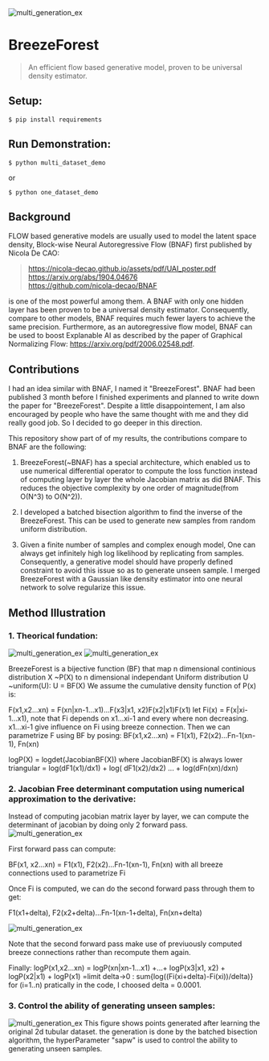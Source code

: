 
<img src="https://github.com/metachenyiyan/BreezeForest/blob/master/results/ppt1.png" title="multi_generation_ex" >

# BreezeForest

> An efficient flow based generative model, proven to be universal density estimator. 

## Setup:

```shell
$ pip install requirements
```


## Run Demonstration:

```shell
$ python multi_dataset_demo
```
or 

```shell
$ python one_dataset_demo
```
## Background

FLOW based generative models are usually used to model the latent space density, 
Block-wise Neural Autoregressive Flow (BNAF) first published by Nicola De CAO: 
 
> https://nicola-decao.github.io/assets/pdf/UAI_poster.pdf  
> https://arxiv.org/abs/1904.04676  
> https://github.com/nicola-decao/BNAF   
 
 is one of the most powerful among them. A BNAF with only one hidden layer has been proven to be a universal density estimator. Consequently, compare to other models, BNAF requires much fewer layers to achieve the same precision. Furthermore, as an autoregressive flow model, BNAF can be used to boost Explanable AI as described by the paper of Graphical Normalizing Flow: https://arxiv.org/pdf/2006.02548.pdf. 

## Contributions

I had an idea similar with BNAF,  I named it "BreezeForest".  BNAF had been published 3 month before I finished experiments and planned to write down the paper for "BreezeForest".  Despite a little disappointement, I am also encouraged by people who have the same thought with me and they did really good job. So I decided to go deeper in this direction.

This repository show part of of my results, the contributions compare to BNAF are the following:

1. BreezeForest(~BNAF) has a special architecture, which enabled us to use numerical differential operator to compute the loss function instead of computing layer by layer the whole Jacobian matrix as did BNAF. This reduces the objective complexity by one order of magnitude(from O(N^3) to O(N^2)).

2. I developed a batched bisection algorithm to find the inverse of the BreezeForest. This can be used to generate new samples from random uniform distribution.

3. Given a finite number of samples and complex enough model, One can always get infinitely high log likelihood by replicating from samples. Consequently, a generative model should have properly defined constraint to avoid this issue so as to generate unseen sample. I merged BreezeForest with a Gaussian like density estimator into one neural network to solve regularize this issue. 

## Method Illustration

### 1. Theorical fundation:
<img src="https://github.com/metachenyiyan/BreezeForest/blob/master/results/ppt3.png" title="multi_generation_ex" >
<img src="https://github.com/metachenyiyan/BreezeForest/blob/master/results/ppt4.png" title="multi_generation_ex" >

BreezeForest is a bijective function (BF) that map n dimensional continious distribution X \~P(X) to n dimensional independant Uniform distribution U \~uniform(U):
U = BF(X)
We assume the cumulative density function of P(x) is: 

F(x1,x2...xn) = F(xn|xn-1...x1)...F(x3|x1, x2)F(x2|x1)F(x1)
let Fi(x) = F(x|xi-1...x1), note that Fi depends on x1...xi-1 and every where non decreasing. 
x1...xi-1 give influence on Fi using breeze connection.
Then we can parametrize F using BF by posing:
BF(x1,x2...xn) = F1(x1), F2(x2)...Fn-1(xn-1), Fn(xn)

logP(X) = logdet(JacobianBF(X)) where JacobianBF(X) is always lower triangular
=  log(dF1(x1)/dx1) + log( dF1(x2)/dx2) ... + log(dFn(xn)/dxn)


### 2. Jacobian Free determinant computation using numerical approximation to the derivative:


Instead of computing jacobian matrix layer by layer, we can compute the determinant of jacobian by doing 
only 2 forward pass.
<img src="https://github.com/metachenyiyan/BreezeForest/blob/master/results/ppt5.png" title="multi_generation_ex" >

First forward pass can compute: 

BF(x1, x2...xn)  = F1(x1), F2(x2)...Fn-1(xn-1), Fn(xn) with all breeze connections used to parametrize Fi

Once Fi is computed, we can do the second forward pass through them to get: 

F1(x1+delta), F2(x2+delta)...Fn-1(xn-1+delta), Fn(xn+delta) 

<img src="https://github.com/metachenyiyan/BreezeForest/blob/master/results/ppt6.png" title="multi_generation_ex" >

Note that the second forward pass make use of previuously computed breeze connections rather than recompute them again. 

Finally:
logP(x1,x2...xn) = logP(xn|xn-1...x1) +...+ logP(x3|x1, x2) + logP(x2|x1) + logP(x1)
=limit delta->0 : sum{log((Fi(xi+delta)-Fi(xi))/delta)} for (i=1..n)
pratically in the code, I choosed delta = 0.0001. 

### 3. Control the ability of generating unseen samples:

<img src="https://github.com/metachenyiyan/BreezeForest/blob/master/results/multiplot.png" title="multi_generation_ex" >
This figure shows points generated after learning the original 2d tubular dataset. the generation is done by the batched bisection algorithm, the hyperParameter  "sapw" is used to control the ability to generating unseen samples. 
